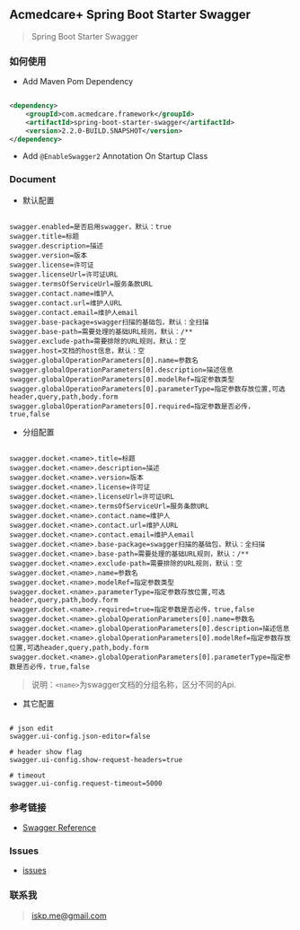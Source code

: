 ## Acmedcare+ Spring Boot Starter Swagger

> Spring Boot Starter Swagger

### 如何使用

- Add Maven Pom Dependency
```xml

<dependency>
    <groupId>com.acmedcare.framework</groupId>
    <artifactId>spring-boot-starter-swagger</artifactId>
    <version>2.2.0-BUILD.SNAPSHOT</version>
</dependency>

```

- Add `@EnableSwagger2` Annotation On Startup Class

### Document

- 默认配置

```properties

swagger.enabled=是否启用swagger，默认：true
swagger.title=标题
swagger.description=描述
swagger.version=版本
swagger.license=许可证
swagger.licenseUrl=许可证URL
swagger.termsOfServiceUrl=服务条款URL
swagger.contact.name=维护人
swagger.contact.url=维护人URL
swagger.contact.email=维护人email
swagger.base-package=swagger扫描的基础包，默认：全扫描
swagger.base-path=需要处理的基础URL规则，默认：/**
swagger.exclude-path=需要排除的URL规则，默认：空
swagger.host=文档的host信息，默认：空
swagger.globalOperationParameters[0].name=参数名
swagger.globalOperationParameters[0].description=描述信息
swagger.globalOperationParameters[0].modelRef=指定参数类型
swagger.globalOperationParameters[0].parameterType=指定参数存放位置,可选header,query,path,body.form
swagger.globalOperationParameters[0].required=指定参数是否必传，true,false

```

- 分组配置

```properties

swagger.docket.<name>.title=标题
swagger.docket.<name>.description=描述
swagger.docket.<name>.version=版本
swagger.docket.<name>.license=许可证
swagger.docket.<name>.licenseUrl=许可证URL
swagger.docket.<name>.termsOfServiceUrl=服务条款URL
swagger.docket.<name>.contact.name=维护人
swagger.docket.<name>.contact.url=维护人URL
swagger.docket.<name>.contact.email=维护人email
swagger.docket.<name>.base-package=swagger扫描的基础包，默认：全扫描
swagger.docket.<name>.base-path=需要处理的基础URL规则，默认：/**
swagger.docket.<name>.exclude-path=需要排除的URL规则，默认：空
swagger.docket.<name>.name=参数名
swagger.docket.<name>.modelRef=指定参数类型
swagger.docket.<name>.parameterType=指定参数存放位置,可选header,query,path,body.form
swagger.docket.<name>.required=true=指定参数是否必传，true,false
swagger.docket.<name>.globalOperationParameters[0].name=参数名
swagger.docket.<name>.globalOperationParameters[0].description=描述信息
swagger.docket.<name>.globalOperationParameters[0].modelRef=指定参数存放位置,可选header,query,path,body.form
swagger.docket.<name>.globalOperationParameters[0].parameterType=指定参数是否必传，true,false

```

> 说明：`<name>`为swagger文档的分组名称，区分不同的Api.

- 其它配置

```properties

# json edit
swagger.ui-config.json-editor=false

# header show flag
swagger.ui-config.show-request-headers=true

# timeout
swagger.ui-config.request-timeout=5000

```

### 参考链接

- [Swagger Reference](https://swagger.io/solutions/getting-started-with-oas/)

### Issues

- [issues](https://github.com/misselvexu/spring-boot-swagger/issues)

### 联系我

> iskp.me@gmail.com

